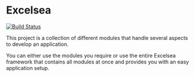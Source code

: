 # Excelsea

[![Build Status](http://www.clayncraft.de:8080/buildStatus/icon?job=Excelsea%2Fmain)](http://www.clayncraft.de:8080/job/Excelsea/job/main/)

This project is a collection of different modules that handle several aspects 
to develop an application.

You can either use the modules you require or use the entire Excelsea framework 
that contains all modules at once and provides you with an easy application setup.